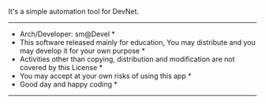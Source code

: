 It's a simple automation tool for DevNet.
 
********************************************
* Arch/Developer: sm@Devel *
* This software released mainly for education, You may distribute and you may develop it for your own purpose *
* Activities other than copying, distribution and modification are not covered by this License *
* You may accept at your own risks of using this app *
* Good day and happy coding *
********************************************

